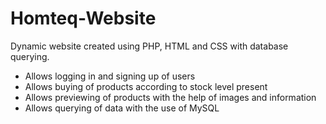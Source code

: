 # Homteq-Website
Dynamic website created using PHP, HTML and CSS with database querying.

- Allows logging in and signing up of users
- Allows buying of products according to stock level present
- Allows previewing of products with the help of images and information
- Allows querying of data with the use of MySQL



